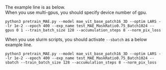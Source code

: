 The example line is as below.  
When you use multi-gpus, you should specify device number of gpu.  
```
python3 pretrain_MAE.py --model mae_vit_base_patch16_3D --optim LARS --lr 1e-2 --epoch 400 --exp_name test_MAE_MaskRatio0.75_Batch1024 --gpus 0 1 --train_batch_size 128 --accumulation_steps 8 --norm_pix_loss
```
  
When you use slurm scripts, you should activate ```--sbatch``` as a below example line.  
```
python3 pretrain_MAE.py --model mae_vit_base_patch16_3D --optim LARS --lr 1e-2 --epoch 400 --exp_name test_MAE_MaskRatio0.75_Batch1024 --sbatch --train_batch_size 128 --accumulation_steps 8 --norm_pix_loss
```
